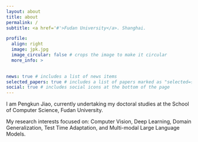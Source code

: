 ```yaml
---
layout: about
title: about
permalink: /
subtitle: <a href='#'>Fudan University</a>. Shanghai.

profile:
  align: right
  image: jpk.jpg
  image_circular: false # crops the image to make it circular
  more_info: >
    

news: true # includes a list of news items
selected_papers: true # includes a list of papers marked as "selected={true}"
social: true # includes social icons at the bottom of the page
---
```


I am Pengkun Jiao, currently undertaking my doctoral studies at the School of Computer Science, Fudan University. 

My research interests focused on: Computer Vision, Deep Learning, Domain Generalization, Test Time Adaptation, and Multi-modal Large Language Models.


